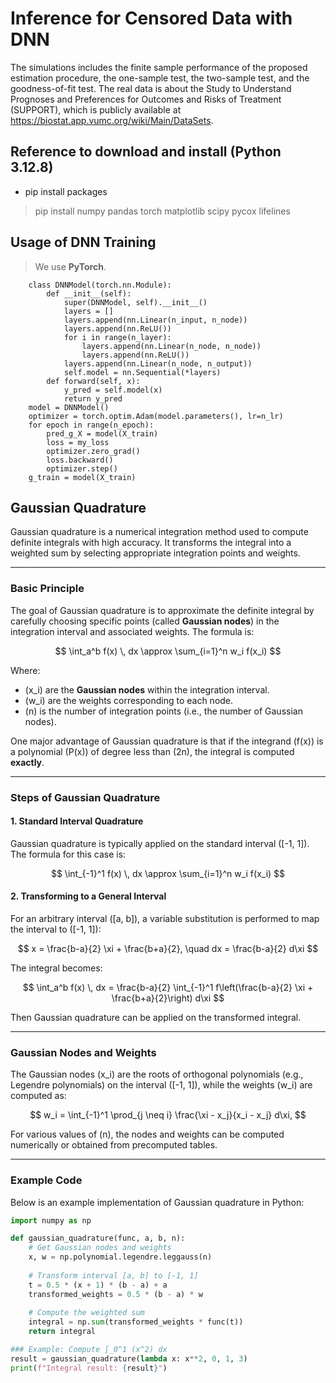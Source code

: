 # Inference for Censored Data with DNN

The simulations includes the finite sample performance of the proposed estimation procedure, the one-sample test, the two-sample test, and the goodness-of-fit test. The real data is about the Study to Understand Prognoses and Preferences for Outcomes and Risks of Treatment (SUPPORT), which is publicly available at https://biostat.app.vumc.org/wiki/Main/DataSets.

## Reference to download and install (Python 3.12.8)

+ pip install packages

> pip install numpy pandas torch matplotlib scipy pycox lifelines


## Usage of DNN Training 
> We use **PyTorch**.

```
    class DNNModel(torch.nn.Module):
        def __init__(self):
            super(DNNModel, self).__init__()
            layers = []
            layers.append(nn.Linear(n_input, n_node))
            layers.append(nn.ReLU())
            for i in range(n_layer):
                layers.append(nn.Linear(n_node, n_node))
                layers.append(nn.ReLU())
            layers.append(nn.Linear(n_node, n_output))
            self.model = nn.Sequential(*layers)
        def forward(self, x):
            y_pred = self.model(x)
            return y_pred
    model = DNNModel()
    optimizer = torch.optim.Adam(model.parameters(), lr=n_lr)
    for epoch in range(n_epoch):
        pred_g_X = model(X_train)
        loss = my_loss
        optimizer.zero_grad()
        loss.backward()
        optimizer.step()
    g_train = model(X_train)
```

## Gaussian Quadrature

Gaussian quadrature is a numerical integration method used to compute definite integrals with high accuracy. It transforms the integral into a weighted sum by selecting appropriate integration points and weights.

---

### Basic Principle

The goal of Gaussian quadrature is to approximate the definite integral by carefully choosing specific points (called **Gaussian nodes**) in the integration interval and associated weights. The formula is:

$$
\int_a^b f(x) \, dx \approx \sum_{i=1}^n w_i f(x_i)
$$

Where:
- \(x_i\) are the **Gaussian nodes** within the integration interval.
- \(w_i\) are the weights corresponding to each node.
- \(n\) is the number of integration points (i.e., the number of Gaussian nodes).

One major advantage of Gaussian quadrature is that if the integrand \(f(x)\) is a polynomial \(P(x)\) of degree less than \(2n\), the integral is computed **exactly**.

---

### Steps of Gaussian Quadrature

#### 1. Standard Interval Quadrature
Gaussian quadrature is typically applied on the standard interval \([-1, 1]\). The formula for this case is:

$$
\int_{-1}^1 f(x) \, dx \approx \sum_{i=1}^n w_i f(x_i)
$$

#### 2. Transforming to a General Interval
For an arbitrary interval \([a, b]\), a variable substitution is performed to map the interval to \([-1, 1]\):

$$
x = \frac{b-a}{2} \xi + \frac{b+a}{2}, \quad dx = \frac{b-a}{2} d\xi
$$

The integral becomes:

$$
\int_a^b f(x) \, dx = \frac{b-a}{2} \int_{-1}^1 f\left(\frac{b-a}{2} \xi + \frac{b+a}{2}\right) d\xi
$$

Then Gaussian quadrature can be applied on the transformed integral.

---
### Gaussian Nodes and Weights

The Gaussian nodes \(x_i\) are the roots of orthogonal polynomials (e.g., Legendre polynomials) on the interval \([-1, 1]\), while the weights \(w_i\) are computed as:

$$
w_i = \int_{-1}^1 \prod_{j \neq i} \frac{\xi - x_j}{x_i - x_j} d\xi,
$$

For various values of \(n\), the nodes and weights can be computed numerically or obtained from precomputed tables.

---

### Example Code

Below is an example implementation of Gaussian quadrature in Python:

```python
import numpy as np

def gaussian_quadrature(func, a, b, n):
    # Get Gaussian nodes and weights
    x, w = np.polynomial.legendre.leggauss(n)
    
    # Transform interval [a, b] to [-1, 1]
    t = 0.5 * (x + 1) * (b - a) + a
    transformed_weights = 0.5 * (b - a) * w
    
    # Compute the weighted sum
    integral = np.sum(transformed_weights * func(t))
    return integral

### Example: Compute ∫_0^1 (x^2) dx
result = gaussian_quadrature(lambda x: x**2, 0, 1, 3)
print(f"Integral result: {result}")

